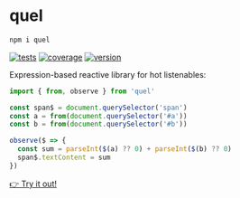 # quel

```bash
npm i quel
```

[![tests](https://github.com/loreanvictor/quel/actions/workflows/test.yml/badge.svg)](https://github.com/loreanvictor/quel/actions/workflows/test.yml)
[![coverage](https://github.com/loreanvictor/quel/actions/workflows/coverage.yml/badge.svg)](https://github.com/loreanvictor/quel/actions/workflows/coverage.yml)
[![version](https://img.shields.io/npm/v/quel?logo=npm)](https://www.npmjs.com/package/quel)


Expression-based reactive library for hot listenables:

```js
import { from, observe } from 'quel'

const span$ = document.querySelector('span')
const a = from(document.querySelector('#a'))
const b = from(document.querySelector('#b'))

observe($ => {
  const sum = parseInt($(a) ?? 0) + parseInt($(b) ?? 0)
  span$.textContent = sum
})
```
[👉 Try it out!](https://stackblitz.com/edit/js-jh6zt2?file=index.html,index.js)
